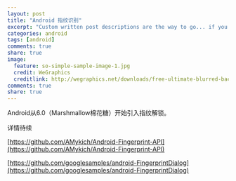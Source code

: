 ```yaml
---
layout: post
title: "Android 指纹识别"
excerpt: "Custom written post descriptions are the way to go... if you're not lazy."
categories: android
tags: [android]
comments: true
share: true
image:
  feature: so-simple-sample-image-1.jpg
  credit: WeGraphics
  creditlink: http://wegraphics.net/downloads/free-ultimate-blurred-background-pack/
comments: true
share: true
---
```


Android从6.0（Marshmallow棉花糖）开始引入指纹解锁。

 详情待续

[https://github.com/AMykich/Android-Fingerprint-API](https://github.com/AMykich/Android-Fingerprint-API)

[https://github.com/googlesamples/android-FingerprintDialog](https://github.com/googlesamples/android-FingerprintDialog)


